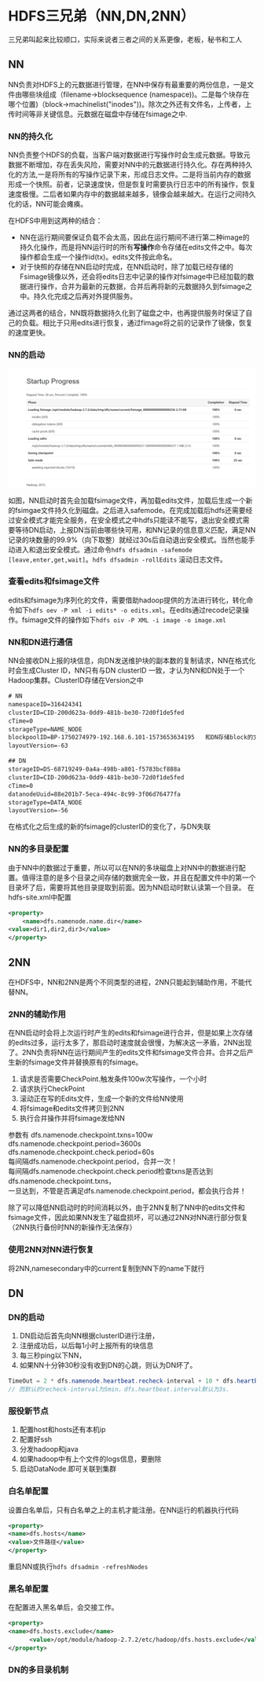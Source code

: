 # HDFS三兄弟（NN,DN,2NN）

三兄弟叫起来比较顺口，实际来说者三者之间的关系更像，老板，秘书和工人

## NN

NN负责对HDFS上的元数据进行管理，在NN中保存有最重要的两份信息，一是文件由哪些块组成（filename->blocksequence (namespace))。二是每个块存在哪个位置)（block->machinelist("inodes"))。除次之外还有文件名，上传者，上传时间等非关键信息。元数据在磁盘中存储在fsimage之中. 

### NN的持久化

NN负责整个HDFS的负载，当客户端对数据进行写操作时会生成元数据。导致元数据不断增加，存在丢失风险，需要对NN中的元数据进行持久化。存在两种持久化的方法,一是将所有的写操作记录下来，形成日志文件。二是将当前内存的数据形成一个快照。前者，记录速度快，但是恢复时需要执行日志中的所有操作，恢复速度极慢。二后者如果内存中的数据越来越多，镜像会越来越大。在运行之间持久化的话，NN可能会瘫痪。

在HDFS中用到这两种的结合：

- NN在运行期间要保证负载不会太高，因此在运行期间不进行第二种image的持久化操作，而是将NN运行时的所有**写操作**命令存储在edits文件之中。每次操作都会生成一个操作id(tx)。edits文件按此命名。
- 对于快照的存储在NN启动时完成，在NN启动时，除了加载已经存储的Fsimage镜像以外，还会将edits日志中记录的操作对fsimage中已经加载的数据进行操作，合并为最新的元数据，合并后再将新的元数据持久到fsimage之中。持久化完成之后再对外提供服务。
  
通过这两者的结合，NN既将数据持久化到了磁盘之中，也再提供服务时保证了自己的负载。相比于只用edits进行恢复，通过fimage将之前的记录作了镜像，恢复的速度更快。

### NN的启动

![NN启动](start.png)

如图，NN启动时首先会加载fsimage文件，再加载edits文件，加载后生成一个新的fsimgae文件持久化到磁盘。之后进入safemode。在完成加载后hdfs还需要经过安全模式才能完全服务，在安全模式之中hdfs只能读不能写，退出安全模式需要等待DN启动，上报DN当前由哪些快可用，和NN记录的信息意义匹配，满足NN记录的块数量的99.9%（向下取整）就经过30s后自动退出安全模式。当然也能手动进入和退出安全模式。通过命令`hdfs dfsadmin -safemode [leave,enter,get,wait]`。`hdfs dfsadmin -rollEdits` 滚动日志文件。

### 查看edits和fsimage文件

edits和fsimage为序列化的文件，需要借助hadoop提供的方法进行转化，转化命令如下`hdfs oev -P xml -i edits* -o edits.xml`。在edits通过recode记录操作。fsimage文件的操作如下`hdfs oiv -P XML -i image -o image.xml`

### NN和DN进行通信

NN会接收DN上报的块信息，向DN发送维护块的副本数的复制请求，NN在格式化时会生成Cluster ID，NN只有与DN clusterID 一致，才认为NN和DN处于一个Hadoop集群。ClusterID存储在Version之中

```txt
# NN
namespaceID=316424341
clusterID=CID-200d623a-0dd9-481b-be30-72d0f1de5fed
cTime=0
storageType=NAME_NODE
blockpoolID=BP-1750274979-192.168.6.101-1573653634195   和DN存储block的文件夹名字一致
layoutVersion=-63
```

```txt
## DN
storageID=DS-68719249-0a4a-498b-a801-f5783bcf888a
clusterID=CID-200d623a-0dd9-481b-be30-72d0f1de5fed
cTime=0
datanodeUuid=88e201b7-5eca-494c-8c99-3f06d76477fa
storageType=DATA_NODE
layoutVersion=-56
```

在格式化之后生成的新的fsimage的clusterID的变化了，与DN失联

### NN的多目录配置

由于NN中的数据过于重要，所以可以在NN的多块磁盘上对NN中的数据进行配置。值得注意的是多个目录之间存储的数据完全一致，并且在配置文件中的第一个目录坏了后，需要将其他目录提取到前面。因为NN启动时默认读第一个目录。
在hdfs-site.xml中配置

```xml
<property>
    <name>dfs.namenode.name.dir</name>
<value>dir1,dir2,dir3</value>
</property>
```

## 2NN

在HDFS中，NN和2NN是两个不同类型的进程，2NN只能起到辅助作用，不能代替NN。

### 2NN的辅助作用

在NN启动时会将上次运行时产生的edits和fsimage进行合并，但是如果上次存储的edits过多，运行太多了，那启动时速度就会很慢，为解决这一矛盾，2NN出现了。2NN负责将NN在运行期间产生的edits文件和fsimage文件合并。合并之后产生新的fsimage文件并替换原有的fsimage。

1. 请求是否需要CheckPoint.触发条件100w次写操作，一个小时
2. 请求执行CheckPoint
3. 滚动正在写的Edits文件，生成一个新的文件给NN使用
4. 将fsimage和edits文件拷贝到2NN
5. 执行合并操作并将fsimage发给NN

参数有 dfs.namenode.checkpoint.txns=100w\
dfs.namenode.checkpoint.period=3600s\
dfs.namenode.checkpoint.check.period=60s\
每间隔dfs.namenode.checkpoint.period，合并一次！\
每间隔dfs.namenode.checkpoint.check.period检查txns是否达到dfs.namenode.checkpoint.txns，\
一旦达到，不管是否满足dfs.namenode.checkpoint.period，都会执行合并！

除了可以降低NN启动时的时间消耗以外，由于2NN复制了NN中的edits文件和fsimage文件，因此如果NN发生了磁盘损坏，可以通过2NN对NN进行部分恢复（2NN执行备份时NN的新操作无法保存）

### 使用2NN对NN进行恢复

将2NN,namesecondary中的current复制到NN下的name下就行

## DN

### DN的启动

1. DN启动后首先向NN根据clusterID进行注册，
2. 注册成功后，以后每1小时上报所有的块信息
3. 每三秒ping以下NN，
4. 如果NN十分钟30秒没有收到DN的心跳，则认为DN坏了。

```java
TimeOut = 2 * dfs.namenode.heartbeat.recheck-interval + 10 * dfs.heartbeat.interval，
// 而默认的recheck-interval为5min，dfs.heartbeat.interval默认为3s.
```

### 服役新节点

1. 配置host和hosts还有本机ip
2. 配置好ssh
3. 分发hadoop和java
4. 如果hadoop中有上个文件的logs信息，要删除
5. 启动DataNode.即可关联到集群

### 白名单配置

设置白名单后，只有白名单之上的主机才能注册。在NN运行的机器执行代码

```xml
<property>
<name>dfs.hosts</name>
<value>文件路径</value>
</property>
```

重启NN或执行`hdfs dfsadmin -refreshNodes`

### 黑名单配置

在配置进入黑名单后，会交接工作。

```xml
<property>
<name>dfs.hosts.exclude</name>
      <value>/opt/module/hadoop-2.7.2/etc/hadoop/dfs.hosts.exclude</value>
</property>
```

### DN的多目录机制
